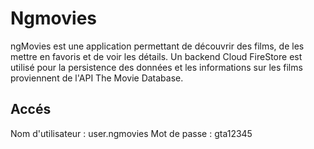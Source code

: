 # Ngmovies

ngMovies est une application permettant de découvrir des films, de les mettre en favoris et de voir les détails.
Un backend Cloud FireStore est utilisé pour la persistence des données et les informations sur les films proviennent
de l'API The Movie Database.

## Accés
Nom d'utilisateur : user.ngmovies
Mot de passe : gta12345
